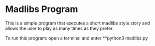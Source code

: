 # Madlibs Program 

This is a simple program that executes a short madlibs style story and allows the user to play as many times as they prefer.

To run this program:
open a terminal and enter **python3 madlibs.py
